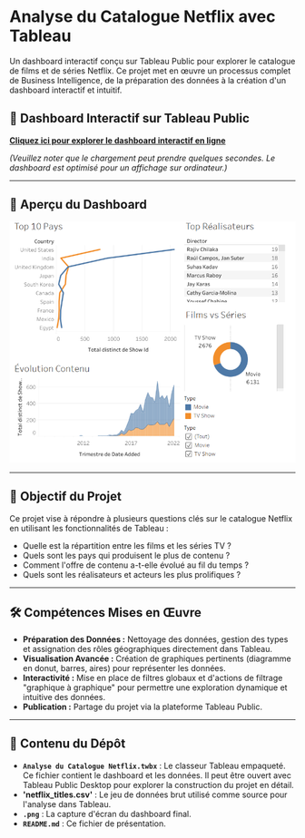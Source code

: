# Analyse du Catalogue Netflix avec Tableau

Un dashboard interactif conçu sur Tableau Public pour explorer le catalogue de films et de séries Netflix. Ce projet met en œuvre un processus complet de Business Intelligence, de la préparation des données à la création d'un dashboard interactif et intuitif.

## 🚀 Dashboard Interactif sur Tableau Public

**[Cliquez ici pour explorer le dashboard interactif en ligne](https://public.tableau.com/app/profile/jacques.wu/viz/AnalyseduCatalogueNetflix/Tableaudebord1?publish=yes)**

*(Veuillez noter que le chargement peut prendre quelques secondes. Le dashboard est optimisé pour un affichage sur ordinateur.)*

---

## 📸 Aperçu du Dashboard

![Aperçu du Dashboard Netflix](Dashboard_Netflix.png)

---

## 🎯 Objectif du Projet

Ce projet vise à répondre à plusieurs questions clés sur le catalogue Netflix en utilisant les fonctionnalités de Tableau :
*   Quelle est la répartition entre les films et les séries TV ?
*   Quels sont les pays qui produisent le plus de contenu ?
*   Comment l'offre de contenu a-t-elle évolué au fil du temps ?
*   Quels sont les réalisateurs et acteurs les plus prolifiques ?

---

## 🛠️ Compétences Mises en Œuvre

*   **Préparation des Données :** Nettoyage des données, gestion des types et assignation des rôles géographiques directement dans Tableau.
*   **Visualisation Avancée :** Création de graphiques pertinents (diagramme en donut, barres, aires) pour représenter les données.
*   **Interactivité :** Mise en place de filtres globaux et d'actions de filtrage "graphique à graphique" pour permettre une exploration dynamique et intuitive des données.
*   **Publication :** Partage du projet via la plateforme Tableau Public.

---

## 📂 Contenu du Dépôt

*   **`Analyse du Catalogue Netflix.twbx`** : Le classeur Tableau empaqueté. Ce fichier contient le dashboard et les données. Il peut être ouvert avec Tableau Public Desktop pour explorer la construction du projet en détail.
*   **'netflix_titles.csv'** : Le jeu de données brut utilisé comme source pour l'analyse dans Tableau.
*   **`.png`** : La capture d'écran du dashboard final.
*   **`README.md`** : Ce fichier de présentation.
